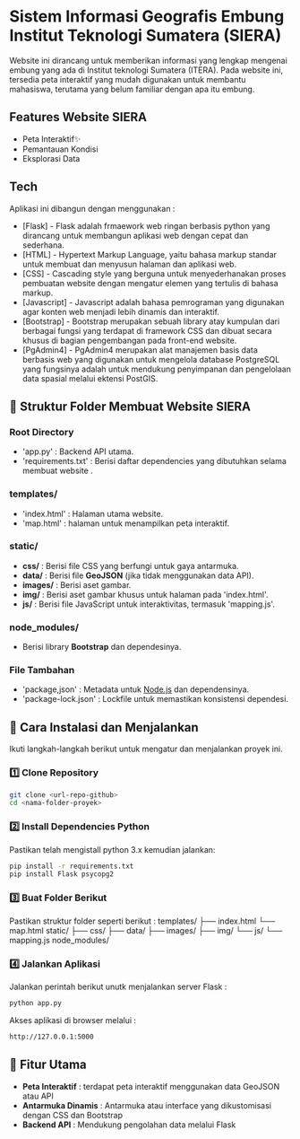# Sistem Informasi Geografis Embung Institut Teknologi Sumatera (SIERA)
Website ini dirancang untuk memberikan informasi yang lengkap mengenai embung yang ada di Institut teknologi Sumatera (ITERA). Pada website ini, tersedia peta interaktif yang mudah digunakan untuk membantu mahasiswa, terutama yang belum familiar dengan apa itu embung.

## Features Website SIERA

- Peta Interaktif✨
- Pemantauan Kondisi
- Eksplorasi Data 

## Tech
Aplikasi ini dibangun dengan menggunakan :

- [Flask] - Flask adalah frmaework web ringan berbasis python yang dirancang untuk membangun aplikasi web dengan cepat dan sederhana.
- [HTML] - Hypertext Markup Language, yaitu bahasa markup standar untuk membuat dan menyusun halaman dan aplikasi web.
- [CSS] - Cascading style yang berguna untuk menyederhanakan proses pembuatan website dengan mengatur elemen yang tertulis di bahasa markup.
- [Javascript] - Javascript adalah bahasa pemrograman yang digunakan agar konten web menjadi lebih dinamis dan interaktif.
- [Bootstrap] - Bootstrap merupakan sebuah library atay kumpulan dari berbagai fungsi yang terdapat di framework CSS dan dibuat secara khusus di bagian pengembangan pada front-end website.
- [PgAdmin4] - PgAdmin4 merupakan alat manajemen basis data berbasis web yang digunakan untuk mengelola database PostgreSQL yang fungsinya adalah untuk mendukung penyimpanan dan pengelolaan data spasial melalui ektensi PostGIS.



## 📁 Struktur Folder Membuat Website SIERA
### Root Directory
- 'app.py' : Backend API utama.
- 'requirements.txt' : Berisi daftar dependencies yang dibutuhkan selama membuat website .

### templates/
- 'index.html' : Halaman utama website.
- 'map.html' : halaman untuk menampilkan peta interaktif.

### static/
- **css/** : Berisi file CSS yang berfungi untuk gaya antarmuka.
- **data/** : Berisi file **GeoJSON** (jika tidak menggunakan data API).
- **images/** : Berisi aset gambar.
- **img/** : Berisi aset gambar khusus untuk halaman pada 'index.html'.
- **js/** : Berisi file JavaScript untuk interaktivitas, termasuk 'mapping.js'.

### node_modules/
- Berisi library **Bootstrap** dan dependesinya.

### File Tambahan 
- 'package,json' : Metadata untuk [Node.js](https://nodejs.org/) dan dependensinya.
- 'package-lock.json' : Lockfile untuk memastikan konsistensi dependesi.

## 🚀 Cara Instalasi dan Menjalankan
Ikuti langkah-langkah berikut untuk mengatur dan menjalankan proyek ini.

### 1️⃣ Clone Repository
```sh
git clone <url-repo-github>
cd <nama-folder-proyek>
```
### 2️⃣ Install Dependencies Python
Pastikan telah mengistall python 3.x kemudian jalankan:
```sh
pip install -r requirements.txt
pip install Flask psycopg2
```
### 3️⃣ Buat Folder Berikut
Pastikan struktur folder seperti berikut :
templates/
  ├── index.html
  └── map.html
static/
  ├── css/
  ├── data/
  ├── images/
  ├── img/
  └── js/
      └── mapping.js
node_modules/

### 4️⃣ Jalankan Aplikasi
Jalankan perintah berikut unutk menjalankan server Flask :
```sh
python app.py
```
Akses aplikasi di browser melalui :
```sh
http://127.0.0.1:5000
```

## 🔧 Fitur Utama
- **Peta Interaktif** : terdapat peta interaktif menggunakan data GeoJSON atau API
- **Antarmuka Dinamis** : Antarmuka atau interface yang dikustomisasi dengan CSS dan Bootstrap
- **Backend API** : Mendukung pengolahan data melalui Flask
